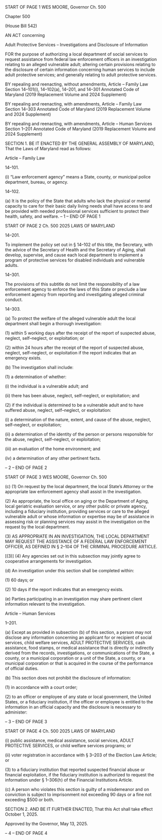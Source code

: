 START OF PAGE 1
WES MOORE, Governor Ch. 500

Chapter 500

(House Bill 542)

AN ACT concerning

Adult Protective Services – Investigations and Disclosure of Information

FOR the purpose of authorizing a local department of social services to request assistance
from federal law enforcement officers in an investigation relating to an alleged
vulnerable adult; altering certain provisions relating to the disclosure of certain
information concerning human services to include adult protective services; and
generally relating to adult protective services.

BY repealing and reenacting, without amendments,
Article – Family Law
Section 14–101(i), 14–102(a), 14–201, and 14–301
Annotated Code of Maryland
(2019 Replacement Volume and 2024 Supplement)

BY repealing and reenacting, with amendments,
Article – Family Law
Section 14–303
Annotated Code of Maryland
(2019 Replacement Volume and 2024 Supplement)

BY repealing and reenacting, with amendments,
Article – Human Services
Section 1–201
Annotated Code of Maryland
(2019 Replacement Volume and 2024 Supplement)

SECTION 1. BE IT ENACTED BY THE GENERAL ASSEMBLY OF MARYLAND,
That the Laws of Maryland read as follows:

Article – Family Law

14–101.

(i) “Law enforcement agency” means a State, county, or municipal police
department, bureau, or agency.

14–102.

(a) It is the policy of the State that adults who lack the physical or mental capacity
to care for their basic daily living needs shall have access to and be provided with needed
professional services sufficient to protect their health, safety, and welfare.
– 1 –
END OF PAGE 1

START OF PAGE 2
Ch. 500 2025 LAWS OF MARYLAND

14–201.

To implement the policy set out in § 14–102 of this title, the Secretary, with the
advice of the Secretary of Health and the Secretary of Aging, shall develop, supervise, and
cause each local department to implement a program of protective services for disabled
individuals and vulnerable adults.

14–301.

The provisions of this subtitle do not limit the responsibility of a law enforcement
agency to enforce the laws of this State or preclude a law enforcement agency from
reporting and investigating alleged criminal conduct.

14–303.

(a) To protect the welfare of the alleged vulnerable adult the local department
shall begin a thorough investigation:

(1) within 5 working days after the receipt of the report of suspected abuse,
neglect, self–neglect, or exploitation; or

(2) within 24 hours after the receipt of the report of suspected abuse,
neglect, self–neglect, or exploitation if the report indicates that an emergency exists.

(b) The investigation shall include:

(1) a determination of whether:

(i) the individual is a vulnerable adult; and

(ii) there has been abuse, neglect, self–neglect, or exploitation; and

(2) if the individual is determined to be a vulnerable adult and to have
suffered abuse, neglect, self–neglect, or exploitation:

(i) a determination of the nature, extent, and cause of the abuse,
neglect, self–neglect, or exploitation;

(ii) a determination of the identity of the person or persons
responsible for the abuse, neglect, self–neglect, or exploitation;

(iii) an evaluation of the home environment; and

(iv) a determination of any other pertinent facts.

– 2 –
END OF PAGE 2

START OF PAGE 3
WES MOORE, Governor Ch. 500

(c) (1) On request by the local department, the local State’s Attorney or the
appropriate law enforcement agency shall assist in the investigation.

(2) As appropriate, the local office on aging or the Department of Aging,
local geriatric evaluation service, or any other public or private agency, including a
fiduciary institution, providing services or care to the alleged vulnerable adult or whose
information or expertise may be of assistance in assessing risk or planning services may
assist in the investigation on the request by the local department.

(3) AS APPROPRIATE IN AN INVESTIGATION, THE LOCAL
DEPARTMENT MAY REQUEST THE ASSISTANCE OF A FEDERAL LAW ENFORCEMENT
OFFICER, AS DEFINED IN § 2–104 OF THE CRIMINAL PROCEDURE ARTICLE.

[(3)] (4) Any agencies set out in this subsection may jointly agree to
cooperative arrangements for investigation.

(d) An investigation under this section shall be completed within:

(1) 60 days; or

(2) 10 days if the report indicates that an emergency exists.

(e) Parties participating in an investigation may share pertinent client
information relevant to the investigation.

Article – Human Services

1–201.

(a) Except as provided in subsection (b) of this section, a person may not disclose
any information concerning an applicant for or recipient of social services, child welfare
services, ADULT PROTECTIVE SERVICES, cash assistance, food stamps, or medical
assistance that is directly or indirectly derived from the records, investigations, or
communications of the State, a county, or a municipal corporation or a unit of the State, a
county, or a municipal corporation or that is acquired in the course of the performance of
official duties.

(b) This section does not prohibit the disclosure of information:

(1) in accordance with a court order;

(2) to an officer or employee of any state or local government, the United
States, or a fiduciary institution, if the officer or employee is entitled to the information in
an official capacity and the disclosure is necessary to administer:

– 3 –
END OF PAGE 3

START OF PAGE 4
Ch. 500 2025 LAWS OF MARYLAND

(i) public assistance, medical assistance, social services, ADULT
PROTECTIVE SERVICES, or child welfare services programs; or

(ii) voter registration in accordance with § 3–203 of the Election Law
Article; or

(3) to a fiduciary institution that reported suspected financial abuse or
financial exploitation, if the fiduciary institution is authorized to request the information
under § 1–306(h) of the Financial Institutions Article.

(c) A person who violates this section is guilty of a misdemeanor and on conviction
is subject to imprisonment not exceeding 90 days or a fine not exceeding $500 or both.

SECTION 2. AND BE IT FURTHER ENACTED, That this Act shall take effect
October 1, 2025.

Approved by the Governor, May 13, 2025.

– 4 –
END OF PAGE 4